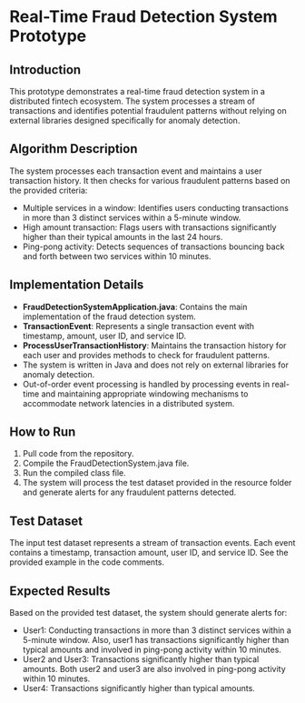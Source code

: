 # Real-Time Fraud Detection System Prototype

## Introduction
This prototype demonstrates a real-time fraud detection system in a distributed fintech ecosystem. The system processes a stream of transactions and identifies potential fraudulent patterns without relying on external libraries designed specifically for anomaly detection.

## Algorithm Description
The system processes each transaction event and maintains a user transaction history. It then checks for various fraudulent patterns based on the provided criteria:
- Multiple services in a window: Identifies users conducting transactions in more than 3 distinct services within a 5-minute window.
- High amount transaction: Flags users with transactions significantly higher than their typical amounts in the last 24 hours.
- Ping-pong activity: Detects sequences of transactions bouncing back and forth between two services within 10 minutes.

## Implementation Details
- **FraudDetectionSystemApplication.java**: Contains the main implementation of the fraud detection system.
- **TransactionEvent**: Represents a single transaction event with timestamp, amount, user ID, and service ID.
- **ProcessUserTransactionHistory**: Maintains the transaction history for each user and provides methods to check for fraudulent patterns.
- The system is written in Java and does not rely on external libraries for anomaly detection.
- Out-of-order event processing is handled by processing events in real-time and maintaining appropriate windowing mechanisms to accommodate network latencies in a distributed system.

## How to Run
1. Pull code from the repository.
2. Compile the FraudDetectionSystem.java file.
3. Run the compiled class file.
4. The system will process the test dataset provided in the resource folder and generate alerts for any fraudulent patterns detected.

## Test Dataset
The input test dataset represents a stream of transaction events. Each event contains a timestamp, transaction amount, user ID, and service ID. See the provided example in the code comments.

## Expected Results
Based on the provided test dataset, the system should generate alerts for:
- User1: Conducting transactions in more than 3 distinct services within a 5-minute window. Also, user1 has transactions significantly higher than typical amounts and involved in ping-pong activity within 10 minutes.
- User2 and User3: Transactions significantly higher than typical amounts. Both user2 and user3 are also involved in ping-pong activity within 10 minutes.
- User4: Transactions significantly higher than typical amounts.
